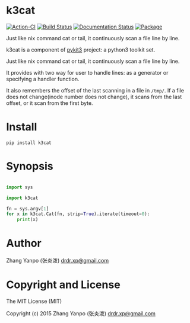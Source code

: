 # k3cat

[![Action-CI](https://github.com/pykit3/k3cat/actions/workflows/python-package.yml/badge.svg)](https://github.com/pykit3/k3cat/actions/workflows/python-package.yml)
[![Build Status](https://travis-ci.com/pykit3/k3cat.svg?branch=master)](https://travis-ci.com/pykit3/k3cat)
[![Documentation Status](https://readthedocs.org/projects/k3cat/badge/?version=stable)](https://k3cat.readthedocs.io/en/stable/?badge=stable)
[![Package](https://img.shields.io/pypi/pyversions/k3cat)](https://pypi.org/project/k3cat)

Just like nix command cat or tail, it continuously scan a file line by line.

k3cat is a component of [pykit3] project: a python3 toolkit set.


Just like nix command cat or tail, it continuously scan a file line by line.

It provides with two way for user to handle lines: as a generator or specifying
a handler function.

It also remembers the offset of the last scanning in a file in `/tmp/`.
If a file does not change(inode number does not change), it scans from the last
offset, or it scan from the first byte.




# Install

```
pip install k3cat
```

# Synopsis

```python

import sys

import k3cat

fn = sys.argv[1]
for x in k3cat.Cat(fn, strip=True).iterate(timeout=0):
    print(x)

```

#   Author

Zhang Yanpo (张炎泼) <drdr.xp@gmail.com>

#   Copyright and License

The MIT License (MIT)

Copyright (c) 2015 Zhang Yanpo (张炎泼) <drdr.xp@gmail.com>


[pykit3]: https://github.com/pykit3